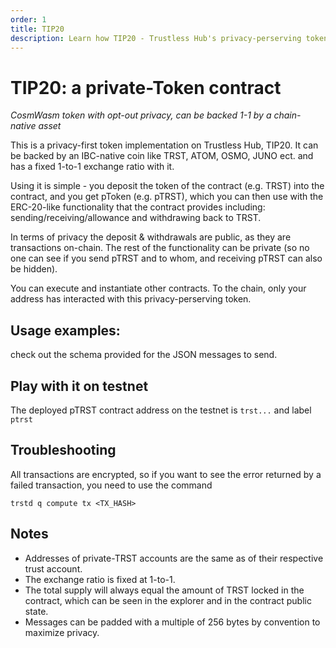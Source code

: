 ```yaml
---
order: 1
title: TIP20
description: Learn how TIP20 - Trustless Hub's privacy-perserving token standard works
---
```


# TIP20: a private-Token contract
*CosmWasm token with opt-out privacy, can be backed 1-1 by a chain-native asset*

This is a privacy-first token implementation on Trustless Hub, TIP20. It can be backed by
an IBC-native coin like TRST, ATOM, OSMO, JUNO ect. and has a fixed 1-to-1 exchange ratio
with it.

Using it is simple - you deposit the token of the contract (e.g. TRST) into the contract, and you get pToken 
(e.g. pTRST), which you can then use with the ERC-20-like functionality that
the contract provides including: sending/receiving/allowance and withdrawing
back to TRST.

In terms of privacy the deposit & withdrawals are public, as they are
transactions on-chain. The rest of the functionality can be private (so no one can
see if you send pTRST and to whom, and receiving pTRST can also be hidden). 

You can execute and instantiate other contracts. To the chain, only your address has interacted with this privacy-perserving token.

## Usage examples:

check out the schema provided for the JSON messages to send. 

## Play with it on testnet

The deployed pTRST contract address on the testnet is
`trst...` and label `ptrst`

## Troubleshooting 

All transactions are encrypted, so if you want to see the error returned by a
failed transaction, you need to use the command

```
trstd q compute tx <TX_HASH>
```

## Notes 

* Addresses of private-TRST accounts are the same as of their respective trust
  account.
* The exchange ratio is fixed at 1-to-1.
* The total supply will always equal the amount of
  TRST locked in the contract, which can be seen in the explorer and in the contract public state.
* Messages can be padded with a multiple of 256 bytes by convention to maximize
  privacy.